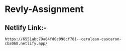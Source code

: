 # Revly-Assignment


## Netlify Link:-
`https://6551abc79a84fd0c098cf781--cerulean-cascaron-cba068.netlify.app/`
